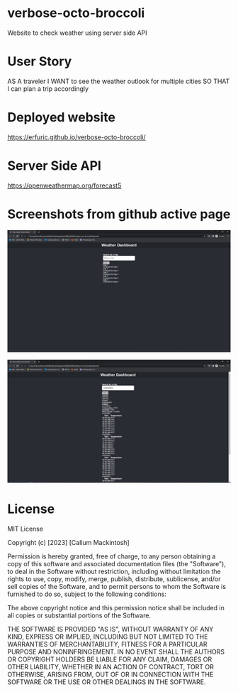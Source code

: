 # verbose-octo-broccoli

Website to check weather using server side API

# User Story

AS A traveler
I WANT to see the weather outlook for multiple cities
SO THAT I can plan a trip accordingly

# Deployed website

https://erfuric.github.io/verbose-octo-broccoli/

# Server Side API

https://openweathermap.org/forecast5


# Screenshots from github active page

<p><img src="assets/images/blank screenshot.PNG"/></p>
<p><img src="assets/images/search Screenshot.PNG"/></p>

# License

MIT License

Copyright (c) [2023] [Callum Mackintosh]

Permission is hereby granted, free of charge, to any person obtaining a copy of this software and associated documentation files (the "Software"), to deal in the Software without restriction, including without limitation the rights to use, copy, modify, merge, publish, distribute, sublicense, and/or sell copies of the Software, and to permit persons to whom the Software is furnished to do so, subject to the following conditions:

The above copyright notice and this permission notice shall be included in all copies or substantial portions of the Software.

THE SOFTWARE IS PROVIDED "AS IS", WITHOUT WARRANTY OF ANY KIND, EXPRESS OR IMPLIED, INCLUDING BUT NOT LIMITED TO THE WARRANTIES OF MERCHANTABILITY, FITNESS FOR A PARTICULAR PURPOSE AND NONINFRINGEMENT. IN NO EVENT SHALL THE AUTHORS OR COPYRIGHT HOLDERS BE LIABLE FOR ANY CLAIM, DAMAGES OR OTHER LIABILITY, WHETHER IN AN ACTION OF CONTRACT, TORT OR OTHERWISE, ARISING FROM, OUT OF OR IN CONNECTION WITH THE SOFTWARE OR THE USE OR OTHER DEALINGS IN THE SOFTWARE.